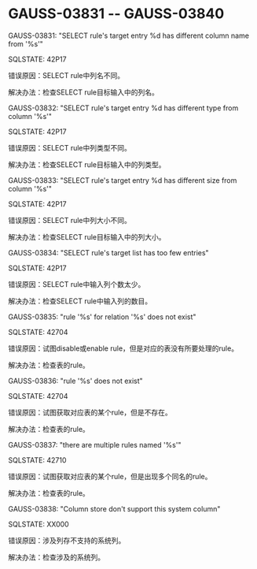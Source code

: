# GAUSS-03831 -- GAUSS-03840<a name="ZH-CN_TOPIC_0302073254"></a>

GAUSS-03831: "SELECT rule's target entry %d has different column name from '%s'"

SQLSTATE: 42P17

错误原因：SELECT rule中列名不同。

解决办法：检查SELECT rule目标输入中的列名。

GAUSS-03832: "SELECT rule's target entry %d has different type from column '%s'"

SQLSTATE: 42P17

错误原因：SELECT rule中列类型不同。

解决办法：检查SELECT rule目标输入中的列类型。

GAUSS-03833: "SELECT rule's target entry %d has different size from column '%s'"

SQLSTATE: 42P17

错误原因：SELECT rule中列大小不同。

解决办法：检查SELECT rule目标输入中的列大小。

GAUSS-03834: "SELECT rule's target list has too few entries"

SQLSTATE: 42P17

错误原因：SELECT rule中输入列个数太少。

解决办法：检查SELECT rule中输入列的数目。

GAUSS-03835: "rule '%s' for relation '%s' does not exist"

SQLSTATE: 42704

错误原因：试图disable或enable rule，但是对应的表没有所要处理的rule。

解决办法：检查表的rule。

GAUSS-03836: "rule '%s' does not exist"

SQLSTATE: 42704

错误原因：试图获取对应表的某个rule，但是不存在。

解决办法：检查表的rule。

GAUSS-03837: "there are multiple rules named '%s'"

SQLSTATE: 42710

错误原因：试图获取对应表的某个rule，但是出现多个同名的rule。

解决办法：检查表的rule。

GAUSS-03838: "Column store don't support this system column"

SQLSTATE: XX000

错误原因：涉及列存不支持的系统列。

解决办法：检查涉及的系统列。

